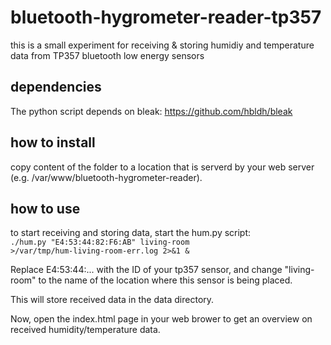 # bluetooth-hygrometer-reader-tp357
this is a small experiment for receiving &amp; storing humidiy and temperature data from TP357 bluetooth low energy sensors

## dependencies
The python script depends on bleak: https://github.com/hbldh/bleak

## how to install
copy content of the folder to a location that is serverd by your web server (e.g. /var/www/bluetooth-hygrometer-reader).

## how to use
to start receiving and storing data, start the hum.py script:
<code>
./hum.py "E4:53:44:82:F6:AB" living-room \>/var/tmp/hum-living-room-err.log 2>&1 &
</code>

Replace E4:53:44:... with the ID of your tp357 sensor, and change "living-room" to the name of the location where this sensor is being placed.

This will store received data in the data directory.

Now, open the index.html page in your web brower to get an overview on received humidity/temperature data.


